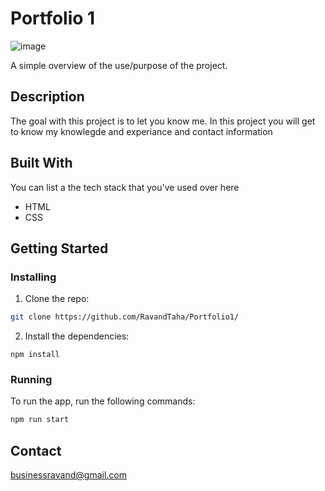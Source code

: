 # Portfolio 1

![image](https://github.com/RavandTaha/Portfolio1/assets/119358887/527d4201-ffa4-4f0f-92ab-6a4155e606f3)

A simple overview of the use/purpose of the project.

## Description

The goal with this project is to let you know me. In this project you will get to know my knowlegde and experiance and contact information

## Built With

You can list a the tech stack that you've used over here

- HTML
- CSS

## Getting Started

### Installing

1. Clone the repo:

```bash
git clone https://github.com/RavandTaha/Portfolio1/
```

2. Install the dependencies:

```
npm install
```

### Running

To run the app, run the following commands:

```bash
npm run start
```


## Contact

businessravand@gmail.com


